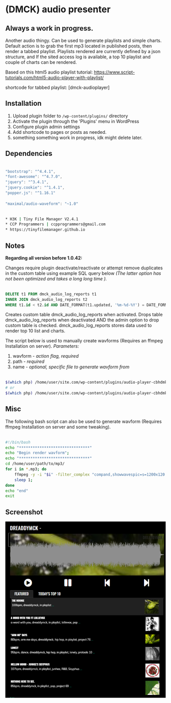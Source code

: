 # (DMCK) audio presenter

## Always a work in progress.

Another audio thingy. Can be used to generate playlists and simple charts. 
Default action is to grab the first mp3 located in published posts, then render a tabbed playlist.
Playlists rendered are currently defined by a json structure, and If the sited access log is available, a top 10 playlist and couple of charts can be rendered.

Based on this html5 audio playlist tutorial:
https://www.script-tutorials.com/html5-audio-player-with-playlist/

shortcode for tabbed playlist:
[dmck-audioplayer]

## Installation

1. Upload plugin folder to `/wp-content/plugins/` directory
2. Activate the plugin through the 'Plugins' menu in WordPress
3. Configure plugin admin settings
4. Add shortcode to pages or posts as needed.
5. something something work in progress, idk might delete later.


## Dependencies

```javascript

"bootstrap": "^4.4.1",
"font-awesome": "^4.7.0",
"jquery": "^3.4.1",
"jquery.cookie": "^1.4.1",
"popper.js": "^1.16.1"

"maximal/audio-waveform": "~1.0"
```

```bash

* H3K | Tiny File Manager V2.4.1
* CCP Programmers | ccpprogrammers@gmail.com
* https://tinyfilemanager.github.io
```

## Notes

**Regarding all version before 1.0.42:**

Changes require plugin deactivate/reactivate or attempt remove duplicates in the custom table using example SQL query below
*(The latter option has not been optimized and takes a long long time ).*

```sql

DELETE t1 FROM dmck_audio_log_reports t1 
INNER JOIN dmck_audio_log_reports t2 
WHERE t1.id < t2.id AND DATE_FORMAT(t1.updated, '%m-%d-%Y') = DATE_FORMAT(t2.updated, '%m-%d-%Y')
```

Creates custom table dmck_audio_log_reports when activated.
Drops table dmck_audio_log_reports when deactivated AND the admin option to drop custom table is checked.
dmck_audio_log_reports stores data used to render top 10 list and charts.

The script below is used to manually create wavforms (Requires an ffmpeg Installation on server).
_Parameters:_

1. wavform - _action flag, required_
2. path - _required_
3. name - _optional, specific file to generate wavform from_

```bash

$(which php) /home/user/site.com/wp-content/plugins/audio-player-cbhdmk/lib/reports.php wavform "/path/to/folder"
# or
$(which php) /home/user/site.com/wp-content/plugins/audio-player-cbhdmk/lib/reports.php wavform "/path/to/folder" "file-name.mp3"
```

## Misc

The following bash script can also be used to generate wavform (Requires ffmpeg Installation on server and some tweaking).

```bash

#!/bin/bash
echo "*******************************"
echo "Begin render wavform";
echo "*******************************"
cd /home/user/path/to/mp3/
for i in *.mp3; do
    ffmpeg -y -i "$i" -filter_complex "compand,showwavespic=s=1200x120:colors=b2b2b2ff:" -frames:v 1  "${i%.mp3}.wavform.png";
    sleep 1;
done
echo "end"
exit
```

## Screenshot

![alt tag](https://github.com/dreaddymck/audio-player-cbhdmk/blob/master/screenshot.png?raw=true)

